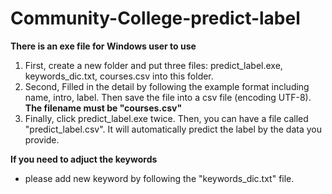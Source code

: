 # Community-College-predict-label

**There is an exe file for Windows user to use**

1. First, create a new folder and put three files: predict_label.exe, keywords_dic.txt, courses.csv into this folder.
2. Second, Filled in the detail by following the example format including name, intro, label. Then save the file into a csv file (encoding UTF-8). **The filename must be "courses.csv"**
3. Finally, click predict_label.exe twice. Then, you can have a file called "predict_label.csv". It will automatically predict the label by the data you provide. 

**If you need to adjuct the keywords**
- please add new keyword by following the "keywords_dic.txt" file. 

